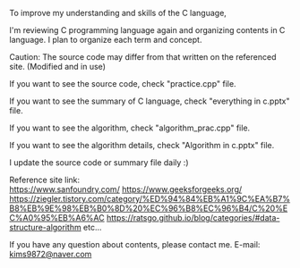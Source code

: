 To improve my understanding and skills of the C language,

I'm reviewing C programming language again and organizing contents in C language.
I plan to organize each term and concept.

Caution: The source code may differ from that written on the referenced site. (Modified and in use)


If you want to see the source code, check "practice.cpp" file.

If you want to see the summary of C language, check "everything in c.pptx" file.

If you want to see the algorithm, check "algorithm_prac.cpp" file.

If you want to see the algorithm details, check "Algorithm in c.pptx" file.


I update the source code or summary file daily :)


Reference site link:  
https://www.sanfoundry.com/
https://www.geeksforgeeks.org/
https://ziegler.tistory.com/category/%ED%94%84%EB%A1%9C%EA%B7%B8%EB%9E%98%EB%B0%8D%20%EC%96%B8%EC%96%B4/C%20%EC%A0%95%EB%A6%AC
https://ratsgo.github.io/blog/categories/#data-structure-algorithm
etc...


If you have any question about contents, please contact me.
E-mail: kims9872@naver.com
